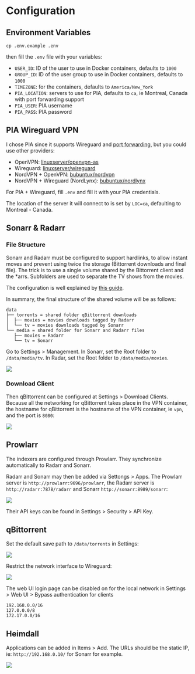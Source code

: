 # Configuration

## Environment Variables

`cp .env.example .env`

then fill the `.env` file with your variables:

- `USER_ID`: ID of the user to use in Docker containers, defaults to `1000`
- `GROUP_ID`: ID of the user group to use in Docker containers, defaults to `1000`
- `TIMEZONE`: for the containers, defaults to `America/New_York`
- `PIA_LOCATION`: servers to use for PIA, defaults to `ca`, ie Montreal, Canada with port forwarding support
- `PIA_USER`: PIA username
- `PIA_PASS`: PIA password

## PIA Wireguard VPN

I chose PIA since it supports Wireguard and [port forwarding](https://github.com/thrnz/docker-wireguard-pia/issues/26#issuecomment-868165281),
but you could use other providers:

- OpenVPN: [linuxserver/openvpn-as](https://hub.docker.com/r/linuxserver/openvpn-as)
- Wireguard: [linuxserver/wireguard](https://hub.docker.com/r/linuxserver/wireguard)
- NordVPN + OpenVPN: [bubuntux/nordvpn](https://hub.docker.com/r/bubuntux/nordvpn/dockerfile)
- NordVPN + Wireguard (NordLynx): [bubuntux/nordlynx](https://hub.docker.com/r/bubuntux/nordlynx)

For PIA + Wireguard, fill `.env` and fill it with your PIA credentials.

The location of the server it will connect to is set by `LOC=ca`, defaulting to Montreal - Canada.

## Sonarr & Radarr

### File Structure

Sonarr and Radarr must be configured to support hardlinks, to allow instant moves and prevent using twice the storage 
(Bittorrent downloads and final file). The trick is to use a single volume shared by the Bittorrent client and the *arrs.
Subfolders are used to separate the TV shows from the movies.

The configuration is well explained by [this guide](https://trash-guides.info/Hardlinks/How-to-setup-for/Docker/).

In summary, the final structure of the shared volume will be as follows:

```
data
├── torrents = shared folder qBittorrent downloads
│  ├── movies = movies downloads tagged by Radarr
│  └── tv = movies downloads tagged by Sonarr
└── media = shared folder for Sonarr and Radarr files
   ├── movies = Radarr
   └── tv = Sonarr
```

Go to Settings > Management.
In Sonarr, set the Root folder to `/data/media/tv`.
In Radar, set the Root folder to `/data/media/movies`.

![](https://cdn.poupa.net/uploads/2022/03/root-folder.png)

### Download Client

Then qBittorrent can be configured at Settings > Download Clients. Because all the networking for qBittorrent takes
place in the VPN container, the hostname for qBittorrent is the hostname of the VPN container, ie `vpn`, and the port is `8080`:

![](https://cdn.poupa.net/uploads/2022/03/qbittorrent.png)

## Prowlarr

The indexers are configured through Prowlarr. They synchronize automatically to Radarr and Sonarr.

Radarr and Sonarr may then be added via Settongs > Apps. The Prowlarr server is `http://prowlarr:9696/prowlarr`, the Radarr server
is `http://radarr:7878/radarr` and Sonarr `http://sonarr:8989/sonarr`:

![](https://cdn.poupa.net/uploads/2022/03/sonarr.png)

Their API keys can be found in Settings > Security > API Key.

## qBittorrent

Set the default save path to `/data/torrents` in Settings:

![](https://cdn.poupa.net/uploads/2022/03/path.png)

Restrict the network interface to Wireguard:

![](https://cdn.poupa.net/uploads/2022/03/wireguard.png)

The web UI login page can be disabled on for the local network in Settings > Web UI > Bypass authentication for clients

```
192.168.0.0/16
127.0.0.0/8
172.17.0.0/16
```

## Heimdall

Applications can be added in Items > Add. The URLs should be the static IP, ie: `http://192.168.0.10/` for Sonarr
for example.

![](https://cdn.poupa.net/uploads/2022/03/homepage.png)
